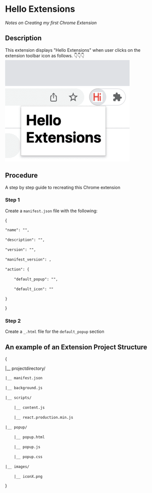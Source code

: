 # Hello Extensions
*Notes on Creating my first Chrome Extension*
## Description
This extension displays "Hello Extensions" when user clicks on the extension toolbar icon as follows.
👇👇👇
![Extension example](hello_extension.png)

## Procedure
A step by step guide to recreating this Chrome extension

### **Step 1**
Create a `manifest.json` file with the following:

{
    
    "name": "", 
    
    "description": "",
    
    "version": "",
    
    "manifest_version": ,
    
    "action": {
    
        "default_popup": "",
    
        "default_icon": "" 
    
    }

}

### **Step 2**
Create a `_.html` file for the `default_popup` section


## An example of an Extension Project Structure
{

|__ projectdirectory/
    
    |__ manifest.json
    
    |__ background.js
    
    |__ scripts/
    
        |__ content.js
    
        |__ react.production.min.js
    
    |__ popup/
    
        |__ popup.html
    
        |__ popup.js
    
        |__ popup.css
    
    |__ images/
    
        |__ iconX.png
}